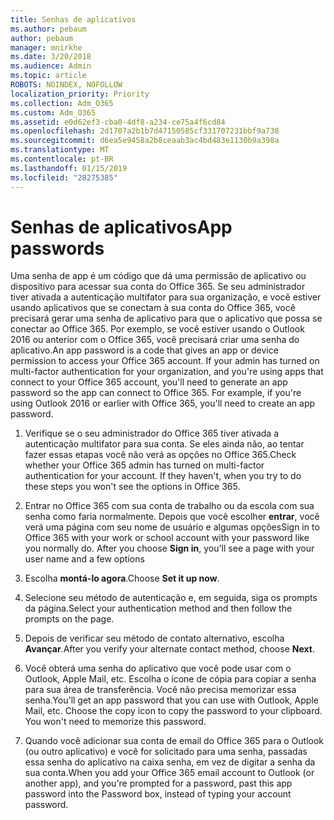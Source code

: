 ```yaml
---
title: Senhas de aplicativos
ms.author: pebaum
author: pebaum
manager: mnirkhe
ms.date: 3/20/2018
ms.audience: Admin
ms.topic: article
ROBOTS: NOINDEX, NOFOLLOW
localization_priority: Priority
ms.collection: Adm_O365
ms.custom: Adm_O365
ms.assetid: e0d62ef3-cba0-4df8-a234-ce75a4f6cd84
ms.openlocfilehash: 2d1707a2b1b7d47150585cf331707231bbf9a738
ms.sourcegitcommit: d6ea5e9458a2b8ceaab3ac4bd483e1130b9a398a
ms.translationtype: MT
ms.contentlocale: pt-BR
ms.lasthandoff: 01/15/2019
ms.locfileid: "28275385"
---
```

# <a name="app-passwords"></a><span data-ttu-id="c699f-102">Senhas de aplicativos</span><span class="sxs-lookup"><span data-stu-id="c699f-102">App passwords</span></span>

<span data-ttu-id="c699f-p101">Uma senha de app é um código que dá uma permissão de aplicativo ou dispositivo para acessar sua conta do Office 365. Se seu administrador tiver ativada a autenticação multifator para sua organização, e você estiver usando aplicativos que se conectam à sua conta do Office 365, você precisará gerar uma senha de aplicativo para que o aplicativo que possa se conectar ao Office 365. Por exemplo, se você estiver usando o Outlook 2016 ou anterior com o Office 365, você precisará criar uma senha do aplicativo.</span><span class="sxs-lookup"><span data-stu-id="c699f-p101">An app password is a code that gives an app or device permission to access your Office 365 account. If your admin has turned on multi-factor authentication for your organization, and you're using apps that connect to your Office 365 account, you'll need to generate an app password so the app can connect to Office 365. For example, if you're using Outlook 2016 or earlier with Office 365, you'll need to create an app password.</span></span>
  
1. <span data-ttu-id="c699f-p102">Verifique se o seu administrador do Office 365 tiver ativada a autenticação multifator para sua conta. Se eles ainda não, ao tentar fazer essas etapas você não verá as opções no Office 365.</span><span class="sxs-lookup"><span data-stu-id="c699f-p102">Check whether your Office 365 admin has turned on multi-factor authentication for your account. If they haven't, when you try to do these steps you won't see the options in Office 365.</span></span>
    
2. <span data-ttu-id="c699f-p103">Entrar no Office 365 com sua conta de trabalho ou da escola com sua senha como faria normalmente. Depois que você escolher **entrar**, você verá uma página com seu nome de usuário e algumas opções</span><span class="sxs-lookup"><span data-stu-id="c699f-p103">Sign in to Office 365 with your work or school account with your password like you normally do. After you choose **Sign in**, you'll see a page with your user name and a few options</span></span> 
    
3. <span data-ttu-id="c699f-110">Escolha **montá-lo agora**.</span><span class="sxs-lookup"><span data-stu-id="c699f-110">Choose **Set it up now**.</span></span> 
    
4. <span data-ttu-id="c699f-111">Selecione seu método de autenticação e, em seguida, siga os prompts da página.</span><span class="sxs-lookup"><span data-stu-id="c699f-111">Select your authentication method and then follow the prompts on the page.</span></span>
    
5. <span data-ttu-id="c699f-112">Depois de verificar seu método de contato alternativo, escolha **Avançar**.</span><span class="sxs-lookup"><span data-stu-id="c699f-112">After you verify your alternate contact method, choose **Next**.</span></span> 
    
6. <span data-ttu-id="c699f-p104">Você obterá uma senha do aplicativo que você pode usar com o Outlook, Apple Mail, etc. Escolha o ícone de cópia para copiar a senha para sua área de transferência. Você não precisa memorizar essa senha.</span><span class="sxs-lookup"><span data-stu-id="c699f-p104">You'll get an app password that you can use with Outlook, Apple Mail, etc. Choose the copy icon to copy the password to your clipboard. You won't need to memorize this password.</span></span> 
    
7. <span data-ttu-id="c699f-115">Quando você adicionar sua conta de email do Office 365 para o Outlook (ou outro aplicativo) e você for solicitado para uma senha, passadas essa senha do aplicativo na caixa senha, em vez de digitar a senha da sua conta.</span><span class="sxs-lookup"><span data-stu-id="c699f-115">When you add your Office 365 email account to Outlook (or another app), and you're prompted for a password, past this app password into the Password box, instead of typing your account password.</span></span> 
    

